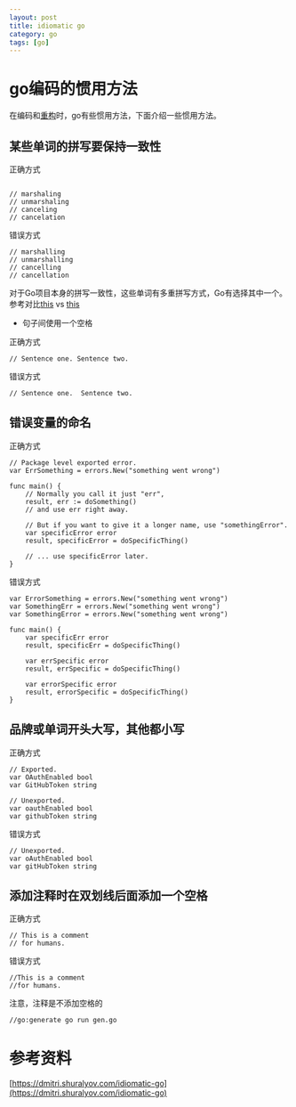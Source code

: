```yaml
---
layout: post
title: idiomatic go
category: go
tags: [go]
---
```


# go编码的惯用方法

在编码和[重构](https://github.com/golang/go/wiki/CodeReviewComments)时，go有些惯用方法，下面介绍一些惯用方法。

## 某些单词的拼写要保持一致性
正确方式

```

// marshaling
// unmarshaling
// canceling
// cancelation

```
错误方式

```
// marshalling
// unmarshalling
// cancelling
// cancellation

```

对于Go项目本身的拼写一致性，这些单词有多重拼写方式，Go有选择其中一个。参考对比[this](https://github.com/golang/go/search?q=marshaling+OR+unmarshaling) vs [this](https://github.com/golang/go/search?q=marshalling+OR+unmarshalling)

- 句子间使用一个空格

正确方式

```
// Sentence one. Sentence two.

```

错误方式

```
// Sentence one.  Sentence two.

```

## 错误变量的命名

正确方式

```
// Package level exported error.
var ErrSomething = errors.New("something went wrong")

func main() {
	// Normally you call it just "err",
	result, err := doSomething()
	// and use err right away.

	// But if you want to give it a longer name, use "somethingError".
	var specificError error
	result, specificError = doSpecificThing()

	// ... use specificError later.
}
```

错误方式

```
var ErrorSomething = errors.New("something went wrong")
var SomethingErr = errors.New("something went wrong")
var SomethingError = errors.New("something went wrong")

func main() {
	var specificErr error
	result, specificErr = doSpecificThing()

	var errSpecific error
	result, errSpecific = doSpecificThing()

	var errorSpecific error
	result, errorSpecific = doSpecificThing()
}
```

## 品牌或单词开头大写，其他都小写

正确方式

```
// Exported.
var OAuthEnabled bool
var GitHubToken string

// Unexported.
var oauthEnabled bool
var githubToken string
```

错误方式

```
// Unexported.
var oAuthEnabled bool
var gitHubToken string
```

## 添加注释时在双划线后面添加一个空格

正确方式

```
// This is a comment
// for humans.

```

错误方式

```
//This is a comment
//for humans.
```

注意，注释是不添加空格的

```
//go:generate go run gen.go
```


# 参考资料

[https://dmitri.shuralyov.com/idiomatic-go](https://dmitri.shuralyov.com/idiomatic-go)
